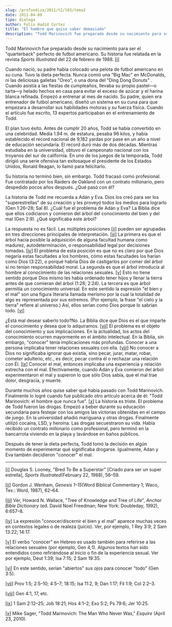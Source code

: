 ```yaml
---
slug: /profundiza/2011/t2/l03/tema2
date: 2011-04-09
tipo: dialoga
author: Felix Hadid Cortez
title: "El hombre que quiso saber demasiado"
description: "Todd Marinovich fue preparado desde su nacimiento para ser el “quarterback”  perfecto de futbol americano. Su historia fue relatada en la revista Sports  Illustrated del 22 de febrero de 1988.[i] Cuando nació, su padre había colocado  una pelota de futbol americano en su cuna...."
---
```


Todd Marinovich fue preparado desde su nacimiento para ser el "quarterback" perfecto de futbol americano. Su historia fue relatada en la revista _Sports Illustrated_ del 22 de febrero de 1988. [[i]](#_edn1 "")

Cuando nació, su padre había colocado una pelota de futbol americano en su cuna. Tuvo la dieta perfecta. Nunca comió una "Big Mac" en McDonalds, ni las deliciosas galletas "Oreo", o una dona del "Ding Dong Donuts" _._ Cuando asistía a las fiestas de cumpleaños, llevaba su propio pastel—o tarta—y helado hechos en casa para evitar el exceso de azúcar y el harina blanca refinada. Empezó a entrenar al mes de nacido. Su padre, quien era entrenador de futbol americano, diseñó un sistema en su cuna para que empezara a desarrollar sus habilidades motoras y su fuerza física. Cuando el artículo fue escrito, 13 expertos participaban en el entrenamiento de Todd.

El plan tuvo éxito. Antes de cumplir 20 años, Todd se había convertido en una celebridad. Medía 1.94 m. de estatura, pesaba 96 kilos, y había establecido el record nacional de 9,182 yardas por pase en un año a nivel de educación secundaria. El record duró más de dos décadas. Mientras estudiaba en la universidad, obtuvo el campeonato nacional con los troyanos del sur de california. En uno de los juegos de la temporada, Todd dirigió una serie ofensiva tan exitosaque el presidente de los Estados Unidos, Ronald Reagan, lo llamó para felicitarlo.

Su historia no terminó bien, sin embargo. Todd fracasó como profesional. Fue contratado por los Raiders de Oakland con un contrato millonario, pero despedido pocos años después. ¿Qué pasó con él?

La historia de Todd me recuerda a Adán y Eva. Dios los creó para ser los "superestrellas" de su creación y les proveyó todos los medios para lograrlo (Gen 1:26–28; Sal 8). ¿Cuál fue el problema de Adán y Eva? La Biblia dice que ellos codiciaron y comieron del árbol del conocimiento del bien y del mal (Gen 2:9). ¿Qué significaba este árbol?

La respuesta no es fácil. Las múltiples posiciones [[ii]](#_edn2 "") pueden ser agrupadas en tres direcciones principales de interpretación. [[iii]](#_edn3 "") La primera es que el árbol hacía posible la adquisición de alguna facultad humana como madurez, autodeterminación, o responsabilidad legal por decisiones tomadas. [[iv]](#_edn4 "") El problema de esta posición es que no es claro por qué Dios negaría estas facultades a los hombres, cómo estas facultades los harían como Dios (3:22), o porqué habría Dios de castigarlos por comer del árbol si no tenían responsabilidad moral. La segunda es que el árbol introducía al hombre al conocimiento de las relaciones sexuales. [[v]](#_edn5 "") Esto no tiene sentido porque Dios mismo les había ordenado tener hijos y llenar la tierra antes de que comieran del árbol (1:28; 2:24). La tercera es que árbol permitía un conocimiento universal. En este sentido la expresión "el bien y el mal" son una figura literaria llamada merismo por la cual la totalidad de algo es representada por sus extremos. (Por ejemplo, la frase "el cielo y la tierra" refiere al universo.) Así, ellos serían como Dios porque lo sabrían todo. [[vi]](#_edn6 "")

¿Está mal desear saberlo todo?No. La Biblia dice que Dios es el que imparte el conocimiento y desea que lo adquiramos. [[vii]](#_edn7 "") El problema es el objeto del conocimiento y sus implicaciones. En la actualidad, los actos del conocimiento ocurren mayormente en el ámbito intelectual. En la Biblia, sin embargo, "conocer" tenía implicaciones más profundas. Conocer a una persona implicaba tener relaciones sexuales con ella. [[viii]](#_edn8 "") No conocer a Dios no significaba ignorar que existía, sino pecar, jurar, matar, robar, cometer adulterio, etc., es decir, pecar contra él o rechazar una relación con Él. [[ix]](#_edn9 "") Conocer el mal, entonces implicaba una experiencia y relación estrecha con el mal. Efectivamente, cuando Adán y Eva comieron del árbol experimentaron el mal y supieron lo que sólo Dios sabía, que el mal trae dolor, desgracia, y muerte.

Durante muchos años quise saber qué había pasado con Todd Marinovich. Finalmente lo logré cuando fue publicado otro artículo acerca de él: "Todd Marinovich: el hombre que nunca fue". [[x]](#_edn10 "") La historia es triste. El problema de Todd fueron las drogas. Empezó a beber durante su educación secundaria para festejar con los amigos las victorias obtenidas en el campo de juego. En la universidad añadió mariguana y otras drogas. Finalmente utilizó cocaína, LSD, y heroína. Las drogas secuestraron su vida. Había recibido un contrato millonario como profesional, pero terminó en la bancarrota viviendo en la playa y lavándose en baños públicos.

Después de tener la dieta perfecta, Todd tomó la decisión en algún momento de experimentar qué significaba drogarse. Igualmente, Adan y Eva también decidieron "conocer" el mal.

* * *

[[i]](#_ednref1 "") Douglas S. Looney, "Bred To Be a Superstar" [Criado para ser un super estrella], _Sports Illustrated_(February 22, 1988), 56–59.

[[ii]](#_ednref2 "") Gordon J. Wenham, _Genesis 1–15_(Word Biblical Commentary 1; Waco, Tex.: Word, 1987), 62–64.

[[iii]](#_ednref3 "") Ver, Howard N. Wallace, "Tree of Knowledge and Tree of Life", _Anchor Bible Dictionary_ (ed. David Noel Freedman; New York: Doubleday, 1992), 6:657–8.

[[iv]](#_ednref4 "") La expresión "conocer/discernir el bien y el mal" aparece muchas veces en contextos legales o de realeza (juicio). Ver, por ejemplo, 1 Rey 3:9; 2 Sam 13:22; 14:17.

[[v]](#_ednref5 "") El verbo "conocer" en Hebreo es usado también para referirse a las relaciones sexuales (por ejemplo, Gen 4;1). Algunos textos han sido entendidos como refiriéndose al inicio o fin de la experiencia sexual. Ver por ejemplo, Deut 1:39; Isa 7:15; 2 Sam 19:35.

[[vi]](#_ednref6 "") En este sentido, serían "abiertos" sus ojos para conocer "todo" (Gen 3:5).

[[vii]](#_ednref7 "") Prov 1:5; 2:5–10; 4:5–7; 18:15; Isa 11:2, 9; Dan 1:17; Fil 1:9; Col 2:2–3.

[[viii]](#_ednref8 "") Gen 4:1, 17, etc.

[[ix]](#_ednref9 "") 1 Sam 2:12–25; Job 18:21; Hos 4:1–2; Exo 5:2; Ps 79:6; Jer 10:25.

[[x]](#_ednref10 "") Mike Sager, "Todd Marinovich: The Man Who Never Was," _Esquire_ (April 23, 2010).
